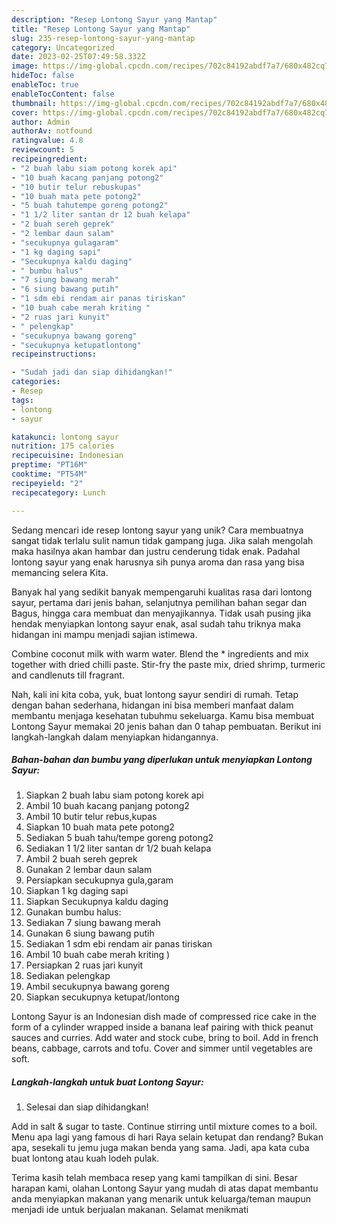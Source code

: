 ```yaml
---
description: "Resep Lontong Sayur yang Mantap"
title: "Resep Lontong Sayur yang Mantap"
slug: 235-resep-lontong-sayur-yang-mantap
category: Uncategorized
date: 2023-02-25T07:49:58.332Z
image: https://img-global.cpcdn.com/recipes/702c84192abdf7a7/680x482cq70/lontong-sayur-foto-resep-utama.jpg
hideToc: false
enableToc: true
enableTocContent: false
thumbnail: https://img-global.cpcdn.com/recipes/702c84192abdf7a7/680x482cq70/lontong-sayur-foto-resep-utama.jpg
cover: https://img-global.cpcdn.com/recipes/702c84192abdf7a7/680x482cq70/lontong-sayur-foto-resep-utama.jpg
author: Admin
authorAv: notfound
ratingvalue: 4.8
reviewcount: 5
recipeingredient:
- "2 buah labu siam potong korek api"
- "10 buah kacang panjang potong2"
- "10 butir telur rebuskupas"
- "10 buah mata pete potong2"
- "5 buah tahutempe goreng potong2"
- "1 1/2 liter santan dr 12 buah kelapa"
- "2 buah sereh geprek"
- "2 lembar daun salam"
- "secukupnya gulagaram"
- "1 kg daging sapi"
- "Secukupnya kaldu daging"
- " bumbu halus"
- "7 siung bawang merah"
- "6 siung bawang putih"
- "1 sdm ebi rendam air panas tiriskan"
- "10 buah cabe merah kriting "
- "2 ruas jari kunyit"
- " pelengkap"
- "secukupnya bawang goreng"
- "secukupnya ketupatlontong"
recipeinstructions:

- "Sudah jadi dan siap dihidangkan!"
categories:
- Resep
tags:
- lontong
- sayur

katakunci: lontong sayur 
nutrition: 175 calories
recipecuisine: Indonesian
preptime: "PT16M"
cooktime: "PT54M"
recipeyield: "2"
recipecategory: Lunch

---
```





Sedang mencari ide resep lontong sayur yang unik? Cara membuatnya sangat tidak terlalu sulit namun tidak gampang juga. Jika salah mengolah maka hasilnya akan hambar dan justru cenderung tidak enak. Padahal lontong sayur yang enak harusnya sih punya aroma dan rasa yang bisa memancing selera Kita.





Banyak hal yang sedikit banyak mempengaruhi kualitas rasa dari lontong sayur, pertama dari jenis bahan, selanjutnya pemilihan bahan segar dan Bagus, hingga cara membuat dan menyajikannya. Tidak usah pusing jika hendak menyiapkan lontong sayur enak,      asal sudah tahu triknya maka hidangan ini mampu menjadi sajian istimewa.














Combine coconut milk with warm water. Blend the * ingredients and mix together with dried chilli paste. Stir-fry the paste mix, dried shrimp, turmeric and candlenuts till fragrant.






Nah, kali ini kita coba, yuk, buat lontong sayur sendiri di rumah. Tetap dengan bahan sederhana, hidangan ini bisa memberi manfaat dalam membantu menjaga kesehatan tubuhmu sekeluarga. Kamu bisa membuat Lontong Sayur memakai 20 jenis bahan dan 0 tahap pembuatan. Berikut ini langkah-langkah dalam menyiapkan hidangannya.

<!--inarticleads1-->

##### Bahan-bahan dan bumbu yang diperlukan untuk menyiapkan Lontong Sayur:

1. Siapkan 2 buah labu siam potong korek api
1. Ambil 10 buah kacang panjang potong2
1. Ambil 10 butir telur rebus,kupas
1. Siapkan 10 buah mata pete potong2
1. Sediakan 5 buah tahu/tempe goreng potong2
1. Sediakan 1 1/2 liter santan dr 1/2 buah kelapa
1. Ambil 2 buah sereh geprek
1. Gunakan 2 lembar daun salam
1. Persiapkan secukupnya gula,garam
1. Siapkan 1 kg daging sapi
1. Siapkan Secukupnya kaldu daging
1. Gunakan  bumbu halus:
1. Sediakan 7 siung bawang merah
1. Gunakan 6 siung bawang putih
1. Sediakan 1 sdm ebi rendam air panas tiriskan
1. Ambil 10 buah cabe merah kriting )
1. Persiapkan 2 ruas jari kunyit
1. Sediakan  pelengkap
1. Ambil secukupnya bawang goreng
1. Siapkan secukupnya ketupat/lontong


Lontong Sayur is an Indonesian dish made of compressed rice cake in the form of a cylinder wrapped inside a banana leaf pairing with thick peanut sauces and curries. Add water and stock cube, bring to boil. Add in french beans, cabbage, carrots and tofu. Cover and simmer until vegetables are soft. 

<!--inarticleads2-->

##### Langkah-langkah untuk buat Lontong Sayur:


1. Selesai dan siap dihidangkan!

Add in salt &amp; sugar to taste. Continue stirring until mixture comes to a boil. Menu apa lagi yang famous di hari Raya selain ketupat dan rendang? Bukan apa, sesekali tu jemu juga makan benda yang sama. Jadi, apa kata cuba buat lontong atau kuah lodeh pulak. 

Terima kasih telah membaca resep yang kami tampilkan di sini. Besar harapan kami, olahan Lontong Sayur yang mudah di atas dapat membantu anda menyiapkan makanan yang menarik untuk keluarga/teman maupun menjadi ide untuk berjualan makanan. Selamat menikmati
